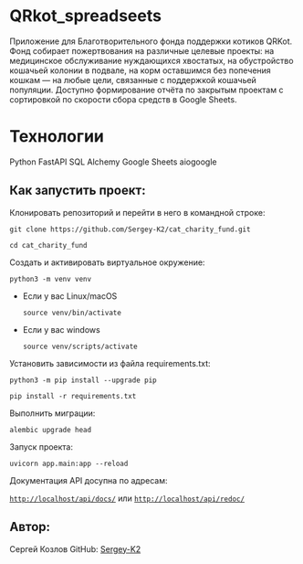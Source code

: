 # QRkot_spreadseets

Приложение для Благотворительного фонда поддержки котиков QRKot.
Фонд собирает пожертвования на различные целевые проекты: на медицинское обслуживание нуждающихся хвостатых, на обустройство кошачьей колонии в подвале, на корм оставшимся без попечения кошкам — на любые цели, связанные с поддержкой кошачьей популяции.
Доступно формирование отчёта по закрытым проектам с сортировкой по скорости сбора средств в Google Sheets.

# Технологии

Python
FastAPI
SQL Alchemy
Google Sheets
aiogoogle

## Как запустить проект:

Клонировать репозиторий и перейти в него в командной строке:

```
git clone https://github.com/Sergey-K2/cat_charity_fund.git
```

```
cd cat_charity_fund
```

Cоздать и активировать виртуальное окружение:

```
python3 -m venv venv
```

- Если у вас Linux/macOS

  ```
  source venv/bin/activate
  ```

- Если у вас windows

  ```
  source venv/scripts/activate
  ```

Установить зависимости из файла requirements.txt:

```
python3 -m pip install --upgrade pip
```

```
pip install -r requirements.txt
```

Выполнить миграции:

```
alembic upgrade head
```

Запуск проекта:

```
uvicorn app.main:app --reload
```

Документация API досупна по адресам:

[`http://localhost/api/docs/`](http://localhost/api/docs/)
или
[`http://localhost/api/redoc/`](http://localhost/api/redoc/)

## Автор:

Сергей Козлов
GitHub: [Sergey-K2](https://github.com/Sergey-K2)
